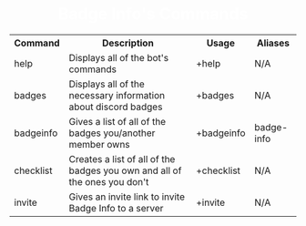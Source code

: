 <center><h1 style="color: #FFFFFF">Badge Info's Commands</h1></center>

<center><table style="width: 100%">
  
<tbody><tr>
<th>Command</th>
<th>Description</th>
<th>Usage</th>
<th>Aliases</th>
</tr>
        
<tr>
<td>help
</td><td>Displays all of the bot's commands
</td><td>+help
</td><td>N/A
</td></tr>
        
<tr>
<td>badges
</td><td>Displays all of the necessary information about discord badges
</td><td>+badges
</td><td>N/A
</td></tr>
        
<tr>
<td>badgeinfo
</td><td>Gives a list of all of the badges you/another member owns
</td><td>+badgeinfo
</td><td>badge-info
</td></tr>

<tr>
<td>checklist
</td><td>Creates a list of all of the badges you own and all of the ones you don't
</td><td>+checklist
</td><td>N/A
</td></tr>

<tr>
<td>invite
</td><td>Gives an invite link to invite Badge Info to a server
</td><td>+invite
</td><td>N/A
</td></tr>

</tbody></table></center>
